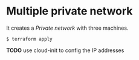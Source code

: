 # Multiple private network

It creates a _Private network_ with three machines.

```console
$ terraform apply
```

**TODO** use cloud-init to config the IP addresses
